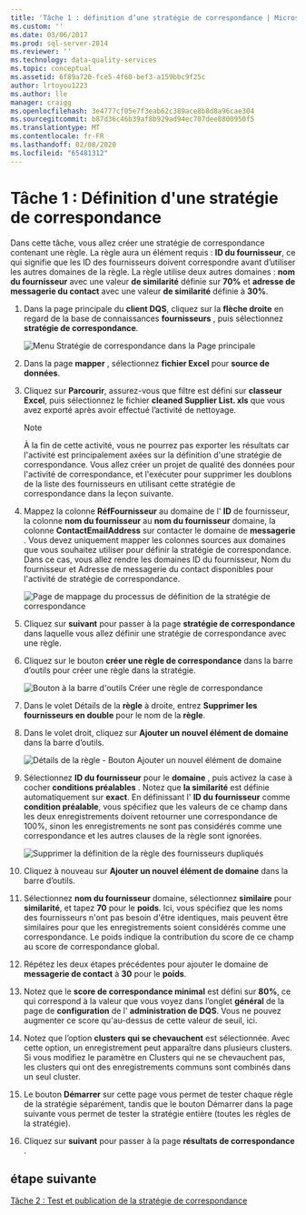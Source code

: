 ```yaml
---
title: 'Tâche 1 : définition d’une stratégie de correspondance | Microsoft Docs'
ms.custom: ''
ms.date: 03/06/2017
ms.prod: sql-server-2014
ms.reviewer: ''
ms.technology: data-quality-services
ms.topic: conceptual
ms.assetid: 6f89a720-fce5-4f60-bef3-a159bbc9f25c
author: lrtoyou1223
ms.author: lle
manager: craigg
ms.openlocfilehash: 3e4777cf05e7f3eab62c389ace8b8d8a96cae304
ms.sourcegitcommit: b87d36c46b39af8b929ad94ec707dee8800950f5
ms.translationtype: MT
ms.contentlocale: fr-FR
ms.lasthandoff: 02/08/2020
ms.locfileid: "65481312"
---
```

# <a name="task-1-defining-a-matching-policy"></a>Tâche 1 : Définition d'une stratégie de correspondance
  Dans cette tâche, vous allez créer une stratégie de correspondance contenant une règle. La règle aura un élément requis : **ID du fournisseur**, ce qui signifie que les ID des fournisseurs doivent correspondre avant d’utiliser les autres domaines de la règle. La règle utilise deux autres domaines : **nom du fournisseur** avec une valeur **de similarité** définie sur **70%** et **adresse de messagerie du contact** avec une valeur **de similarité** définie à **30%**.  
  
1.  Dans la page principale du **client DQS**, cliquez sur la **flèche droite** en regard de la base de connaissances **fournisseurs** , puis sélectionnez **stratégie de correspondance**.  
  
     ![Menu Stratégie de correspondance dans la Page principale](../../2014/tutorials/media/et-definingamatchingpolicy-01.jpg "Menu Stratégie de correspondance dans la Page principale")  
  
2.  Dans la page **mapper** , sélectionnez **fichier Excel** pour **source de données**.  
  
3.  Cliquez sur **Parcourir**, assurez-vous que filtre est défini sur **classeur Excel**, puis sélectionnez le fichier **cleaned Supplier List. xls** que vous avez exporté après avoir effectué l’activité de nettoyage.  
  
    > [!NOTE]  
    >  À la fin de cette activité, vous ne pourrez pas exporter les résultats car l'activité est principalement axées sur la définition d'une stratégie de correspondance. Vous allez créer un projet de qualité des données pour l'activité de correspondance, et l'exécuter pour supprimer les doublons de la liste des fournisseurs en utilisant cette stratégie de correspondance dans la leçon suivante.  
  
4.  Mappez la colonne **RéfFournisseur** au domaine de l' **ID** de fournisseur, la colonne **nom du fournisseur** au **nom du fournisseur** domaine, la colonne **ContactEmailAddress** sur contacter le domaine de **messagerie** . Vous devez uniquement mapper les colonnes sources aux domaines que vous souhaitez utiliser pour définir la stratégie de correspondance. Dans ce cas, vous allez rendre les domaines ID du fournisseur, Nom du fournisseur et Adresse de messagerie du contact disponibles pour l'activité de stratégie de correspondance.  
  
     ![Page de mappage du processus de définition de la stratégie de correspondance](../../2014/tutorials/media/et-definingamatchingpolicy-02.jpg "Page de mappage du processus de définition de la stratégie de correspondance")  
  
5.  Cliquez sur **suivant** pour passer à la page **stratégie de correspondance** dans laquelle vous allez définir une stratégie de correspondance avec une règle.  
  
6.  Cliquez sur le bouton **créer une règle de correspondance** dans la barre d’outils pour créer une règle dans la stratégie.  
  
     ![Bouton à la barre d'outils Créer une règle de correspondance](../../2014/tutorials/media/et-definingamatchingpolicy-03.jpg "Bouton à la barre d'outils Créer une règle de correspondance")  
  
7.  Dans le volet Détails de la **règle** à droite, entrez **Supprimer les fournisseurs en double** pour le nom de la **règle**.  
  
8.  Dans le volet droit, cliquez sur **Ajouter un nouvel élément de domaine** dans la barre d’outils.  
  
     ![Détails de la règle - Bouton Ajouter un nouvel élément de domaine](../../2014/tutorials/media/et-definingamatchingpolicy-04.jpg "Détails de la règle - Bouton Ajouter un nouvel élément de domaine")  
  
9. Sélectionnez **ID du fournisseur** pour le **domaine** , puis activez la case à cocher **conditions préalables** . Notez que **la similarité** est définie automatiquement sur **exact**. En définissant l' **ID du fournisseur** comme **condition préalable**, vous spécifiez que les valeurs de ce champ dans les deux enregistrements doivent retourner une correspondance de 100%, sinon les enregistrements ne sont pas considérés comme une correspondance et les autres clauses de la règle sont ignorées.  
  
     ![Supprimer la définition de la règle des fournisseurs dupliqués](../../2014/tutorials/media/et-definingamatchingpolicy-05.jpg "Supprimer la définition de la règle des fournisseurs dupliqués")  
  
10. Cliquez à nouveau sur **Ajouter un nouvel élément de domaine** dans la barre d’outils.  
  
11. Sélectionnez **nom du fournisseur** domaine, sélectionnez **similaire** pour **similarité**, et tapez **70** pour le **poids**.  Ici, vous spécifiez que les noms des fournisseurs n'ont pas besoin d'être identiques, mais peuvent être similaires pour que les enregistrements soient considérés comme une correspondance. Le poids indique la contribution du score de ce champ au score de correspondance global.  
  
12. Répétez les deux étapes précédentes pour ajouter le domaine de **messagerie de contact** à **30** pour le **poids**.  
  
13. Notez que le **score de correspondance minimal** est défini sur **80%**, ce qui correspond à la valeur que vous voyez dans l’onglet **général** de la page de **configuration** de l' **administration de DQS**. Vous ne pouvez augmenter ce score qu'au-dessus de cette valeur de seuil, ici.  
  
14. Notez que l’option **clusters qui se chevauchent** est sélectionnée. Avec cette option, un enregistrement peut apparaître dans plusieurs clusters. Si vous modifiez le paramètre en Clusters qui ne se chevauchent pas, les clusters qui ont des enregistrements communs sont combinés dans un seul cluster.  
  
15. Le bouton **Démarrer** sur cette page vous permet de tester chaque règle de la stratégie séparément, tandis que le bouton Démarrer dans la page suivante vous permet de tester la stratégie entière (toutes les règles de la stratégie).  
  
16. Cliquez sur **suivant** pour passer à la page **résultats de correspondance** .  
  
## <a name="next-step"></a>étape suivante  
 [Tâche 2 : Test et publication de la stratégie de correspondance](../../2014/tutorials/task-2-testing-and-publishing-the-matching-policy.md)  
  
  
